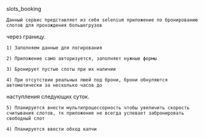 slots_booking

    Данный сервис представляет из себя selenium приложение по бронированию слотов для прохождения большегрузов 
через границу.

    1) Заполняем данные для логирования

    2) Приложение само авторизуется, заполняет нужные формы

    3) Бронирует пустые слоты при их наличии

    4) При отсутствии реальных люей под брони, брони обнуляются автоматически за несколько часов до 
наступления следующих суток.

    5) Планируется внести мультипроцессорность чтобы увеличить скорость считывания слотов, тк приложение не всегда успевает забронировать свободный слот

    4) Планируется ввести обход капчи